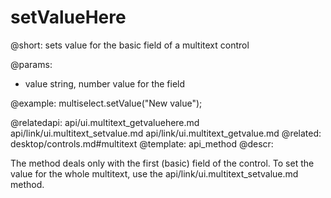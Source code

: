 setValueHere
=============

@short: sets value for the basic field of a multitext control
	
@params:
- value		string, number		value for the field


@example:
multiselect.setValue("New value");

@relatedapi:
	api/ui.multitext_getvaluehere.md
    api/link/ui.multitext_setvalue.md
	api/link/ui.multitext_getvalue.md
@related:
	desktop/controls.md#multitext
@template:	api_method
@descr:

The method deals only with the first (basic) field of the control. To set the value for the whole multitext, use the 
api/link/ui.multitext_setvalue.md method. 

